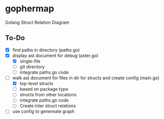 # gophermap
Golang Struct Relation Diagram

## To-Do

- [x] find paths in directory (paths.go)
- [x] display ast document for debug (aster.go)
    - [x] single-file
    - [ ] git directory
    - [ ] integrate paths.go code
- [ ] walk ast document for files in dir for structs and create config (main.go)
    - [x] top-level structs
    - [ ] based on package type
    - [ ] structs from other locations
    - [ ] integrate paths.go code
    - [ ] Create inter struct relations
- [ ] use config to genereate graph
